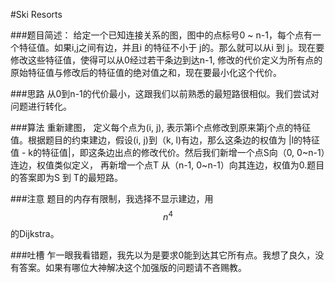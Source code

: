 #Ski Resorts

###题目简述：
给定一个已知连接关系的图，图中的点标号0 ~ n-1，每个点有一个特征值。如果i,j之间有边，并且i 的特征不小于 j的。那么就可以从i 到 j。现在要修改这些特征值，使得可以从0经过若干条边到达n-1, 修改的代价定义为所有点的原始特征值与修改后的特征值的绝对值之和，现在要最小化这个代价。

###思路
从0到n-1的代价最小，这跟我们以前熟悉的最短路很相似。我们尝试对问题进行转化。

###算法
重新建图， 定义每个点为(i, j), 表示第i个点修改到原来第j个点的特征值。根据题目的约束建边，假设(i, j)到（k, l)有边，那么这条边的权值为 |l的特征值 - k的特征值|，即这条边出点的修改代价。然后我们新增一个点S向（0, 0~n-1）连边，权值类似定义， 再新增一个点T 从（n-1, 0~n-1）向其连边，权值为0.题目的答案即为S 到 T的最短路。

###注意
题目的内存有限制，我选择不显示建边，用$$n^4$$的Dijkstra。

###吐槽
乍一眼我看错题，我先以为是要求0能到达其它所有点。我想了良久，没有答案。如果有哪位大神解决这个加强版的问题请不吝赐教。